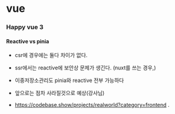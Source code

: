 # vue

### Happy vue 3

#### Reactive vs pinia

- csr에 경우에는 둘다 차이가 없다.
- ssr에서는 reactive에 보안상 문제가 생긴다. (nuxt를 쓰는 경우,)

- 이중저장소관리도 pinia와 reactive 전부 가능하다
- 앞으로는 점차 사라질것으로 예상(강사님)
- https://codebase.show/projects/realworld?category=frontend
.

